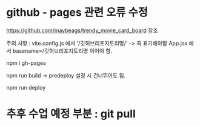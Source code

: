 # github - pages 관련 오류 수정

https://github.com/maybeags/trendy_movie_card_board 참조

주의 사항 : vite.config.js 에서
'/깃허브리포지토리명/' -> 꼭 표기해야함
App.jsx 에서 basename=/깃허브리포지토리명 이어야 함.

npm i gh-pages

npm run build   -> predeploy 설정 시 건너뛰어도 됨.

npm run deploy

# 추후 수업 예정 부분 : git pull

